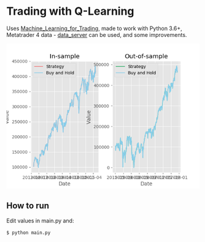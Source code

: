 # Trading with Q-Learning

Uses [Machine_Learning_for_Trading](https://github.com/jason-r-becker/Machine_Learning_for_Trading), made to work with Python 3.6+, Metatrader 4 data - [data_server](https://github.com/quant-trade/data_server) can be used, and some improvements.

![Example](fig.png)

## How to run

Edit values in main.py and:

    $ python main.py